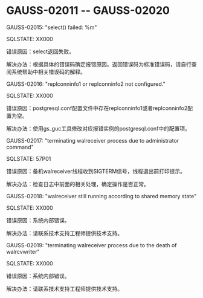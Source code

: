 # GAUSS-02011 -- GAUSS-02020<a name="ZH-CN_TOPIC_0302073414"></a>

GAUSS-02015: "select\(\) failed: %m"

SQLSTATE: XX000

错误原因：select返回失败。

解决办法：根据具体的错误码确定报错原因。返回错误码为标准错误码，请自行查阅系统帮助中相关错误码的解释。

GAUSS-02016: "replconninfo1 or replconninfo2 not configured."

SQLSTATE: XX000

错误原因：postgresql.conf配置文件中存在replconninfo1或者replconninfo2配置为空。

解决办法：使用gs\_guc工具修改对应报错实例的postgresql.conf中的配置项。

GAUSS-02017: "terminating walreceiver process due to administrator command"

SQLSTATE: 57P01

错误原因：备机walreceiver线程收到SIGTERM信号，线程退出前打印提示。

解决办法：检查日志中前面的相关处理，确定操作是否正常。

GAUSS-02018: "walreceiver still running according to shared memory state"

SQLSTATE: XX000

错误原因：系统内部错误。

解决办法：请联系技术支持工程师提供技术支持。

GAUSS-02019: "terminating walreceiver process due to the death of walrcvwriter"

SQLSTATE: XX000

错误原因：系统内部错误。

解决办法：请联系技术支持工程师提供技术支持。

